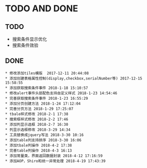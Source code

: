 TODO AND DONE
=====

## TODO
  * 搜索条件显示优化
  * 搜索条件效验

## DONE
	* 修改添加tiles模版  2017-12-11 20:44:08
	* 添加创建表格属性控制(display,checkbox,serialNumber等) 2017-12-15 15:58:55
	* 添加获取搜索条件事件 2018-1-18 15:10:57
	* 修改alert事件头部配色支持自定义样式 2018-1-23 14:54:46
	* 完善获取搜索条件事件 2018-1-23 16:55:29
	* 添加分页创建方法 2018-1-24 17:12:04
	* 完善分页方法 2018-1-29 17:25:07
	* tbale样式修改 2018-2-1 17:38
	* 搜索框样式修改 2018-2-2 17:46
	* 添加列显示选框 2018-2-7 16:30
	* 列显示选框修改 2018-3-29 14:34
	* 工具替换成jquery写法 2018-3-30 10:16
	* 添加table列支持排序 2018-3-30 16:06
	* 添加tbale列操作 2018-4-2 17:38
	* 完善table列操作 2018-4-3 16:13
	* 添加常量类，界面返回数据封装 2018-4-12 17:16:59
	* 添加AOP，Shiro和统一异常处理 2018-4-19 17:43:39
